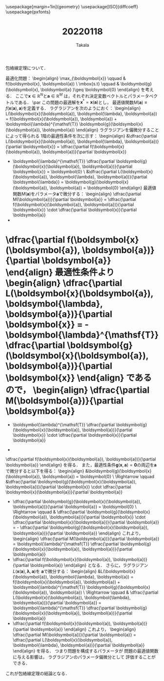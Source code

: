 ﻿---
title: 20220118
yesterday: 20220117
tomorrow: 20220119
days: 753
author: Takala
header-includes:
  - \usepackage[margin=1in]{geometry}
  - \usepackage[ISO]{diffcoeff}
  - \usepackage{pxfonts}
---



包絡線定理について．


最適化問題：
\begin{align}
  \max_{\boldsymbol{x}} \qquad & f(\boldsymbol{x}, \boldsymbol{a})
  \\
  \mbox{s.t} \qquad & \boldsymbol{g} (\boldsymbol{x}, \boldsymbol{a} )\geq \boldsymbol{0}
\end{align}
を考える．
ここで$\boldsymbol{x} \in \mathbb{R}^{N}$と$\boldsymbol{a} \in \mathbb{R}^{M}$
は，それぞれ決定変数ベクトルとパラメータベクトルである．
\par
この問題の最適解を$\boldsymbol{x}^{\ast} = \boldsymbol{x}(\boldsymbol{a})$とし，
最適値関数$M(\boldsymbol{a}) \equiv f(\boldsymbol{x}(\boldsymbol{a}), \boldsymbol{a})$を定義する．
ラグラジアンを次のようにおく：
\begin{align}
  L(\boldsymbol{x}(\boldsymbol{a}), \boldsymbol{\lambda}, \boldsymbol{a}) =
  f(\boldsymbol{x}(\boldsymbol{a}), \boldsymbol{a}) + \boldsymbol{\lambda}^{\mathsf{T}} \boldsymbol{g}(\boldsymbol{x}(\boldsymbol{a}), \boldsymbol{a})
\end{align}
ラグラジアンを偏微分することによって得られる
1階の最適性条件を次に示す：
\begin{align}
  &\dfrac{\partial L(\boldsymbol{x}(\boldsymbol{a}), \boldsymbol{\lambda}, \boldsymbol{a})}{\partial \boldsymbol{x}}
  = \dfrac{\partial f(\boldsymbol{x}(\boldsymbol{a}), \boldsymbol{a})}{\partial \boldsymbol{x}}
  + \boldsymbol{\lambda}^{\mathsf{T}}
  \dfrac{\partial \boldsymbol{g}(\boldsymbol{x}(\boldsymbol{a}), \boldsymbol{a})}{\partial \boldsymbol{x}}
  = \boldsymbol{0}
  \\
  &\dfrac{\partial L(\boldsymbol{x}(\boldsymbol{a}), \boldsymbol{\lambda}, \boldsymbol{a})}{\partial \boldsymbol{\lambda}}
  = \boldsymbol{g}(\boldsymbol{x}(\boldsymbol{a}), \boldsymbol{a}) = \boldsymbol{0}
\end{align}
最適値関数$M(\boldsymbol{a})$をパラメータ$\boldsymbol{a}$で微分する：
\begin{align}
  \dfrac{\partial M(\boldsymbol{a})}{\partial \boldsymbol{a}}
  =
  \dfrac{\partial f(\boldsymbol{x}(\boldsymbol{a}), \boldsymbol{a})}{\partial \boldsymbol{x}} \cdot
  \dfrac{\partial \boldsymbol{x}}{\partial \boldsymbol{a}}
  +
  \dfrac{\partial f(\boldsymbol{x}(\boldsymbol{a}), \boldsymbol{a})}{\partial \boldsymbol{a}}
\end{align}
最適性条件より
\begin{align}
  \dfrac{\partial L(\boldsymbol{x}(\boldsymbol{a}), \boldsymbol{\lambda}, \boldsymbol{a})}{\partial \boldsymbol{x}}
 = -
  \boldsymbol{\lambda}^{\mathsf{T}}
  \dfrac{\partial \boldsymbol{g}(\boldsymbol{x}(\boldsymbol{a}), \boldsymbol{a})}{\partial \boldsymbol{x}}
\end{align}
であるので，
\begin{align}
  \dfrac{\partial M(\boldsymbol{a})}{\partial \boldsymbol{a}}
  =
  - \boldsymbol{\lambda}^{\mathsf{T}}
  \dfrac{\partial \boldsymbol{g}(\boldsymbol{x}(\boldsymbol{a}), \boldsymbol{a})}{\partial \boldsymbol{x}} \cdot
  \dfrac{\partial \boldsymbol{x}}{\partial \boldsymbol{a}}
  +
  \dfrac{\partial f(\boldsymbol{x}(\boldsymbol{a}), \boldsymbol{a})}{\partial \boldsymbol{a}}
\end{align}
を得る．
また，最適性条件$\boldsymbol{g}(\boldsymbol{x}, \boldsymbol{a}) = \boldsymbol{0}$の両辺を$\boldsymbol{a}$
で微分すると以下を得る：
\begin{align}
  &\boldsymbol{g}(\boldsymbol{x}(\boldsymbol{a}), \boldsymbol{a}) = \boldsymbol{0}
  \\
  \Rightarrow \qquad
  &\dfrac{\partial \boldsymbol{g}(\boldsymbol{x}(\boldsymbol{a}), \boldsymbol{a})}{\partial \boldsymbol{x}}
  \cdot
  \dfrac{\partial \boldsymbol{x}(\boldsymbol{a})}{\partial \boldsymbol{a}}
  + \dfrac{\partial \boldsymbol{g}(\boldsymbol{x}(\boldsymbol{a}), \boldsymbol{a})}{\partial \boldsymbol{a}}
  = \boldsymbol{0}
  \\
  \Rightarrow \qquad
  &
  \dfrac{\partial \boldsymbol{g}(\boldsymbol{x}(\boldsymbol{a}), \boldsymbol{a})}{\partial \boldsymbol{x}}
  \cdot
  \dfrac{\partial \boldsymbol{x}(\boldsymbol{a})}{\partial \boldsymbol{a}}
  = - \dfrac{\partial \boldsymbol{g}(\boldsymbol{x}(\boldsymbol{a}), \boldsymbol{a})}{\partial \boldsymbol{a}}
\end{align}
これより，
\begin{align}
  \dfrac{\partial M(\boldsymbol{a})}{\partial \boldsymbol{a}}
  = \boldsymbol{\lambda}^{\mathsf{T}} \dfrac{\partial \boldsymbol{g}(\boldsymbol{x}(\boldsymbol{a}), \boldsymbol{a})}{\partial \boldsymbol{a}}
  + \dfrac{\partial f(\boldsymbol{x}(\boldsymbol{a}), \boldsymbol{a})}{\partial \boldsymbol{a}}
\end{align}
となる．
さらに，ラグラジアン$L(\boldsymbol{x}(\boldsymbol{a}), \boldsymbol{\lambda}, \boldsymbol{a})$を
$\boldsymbol{a}$で微分する：
\begin{align}
  &L(\boldsymbol{x}(\boldsymbol{a}), \boldsymbol{\lambda}, \boldsymbol{a}) =
  f(\boldsymbol{x}(\boldsymbol{a}), \boldsymbol{a}) + \boldsymbol{\lambda}^{\mathsf{T}} \boldsymbol{g}(\boldsymbol{x}(\boldsymbol{a}), \boldsymbol{a})
  \\
  \Rightarrow \qquad
  &
  \dfrac{\partial L(\boldsymbol{x}(\boldsymbol{a}), \boldsymbol{\lambda}, \boldsymbol{a})}{\partial \boldsymbol{a}}
  = \boldsymbol{\lambda}^{\mathsf{T}} \dfrac{\partial \boldsymbol{g}(\boldsymbol{x}(\boldsymbol{a}), \boldsymbol{a})}{\partial \boldsymbol{a}}
  + \dfrac{\partial f(\boldsymbol{x}(\boldsymbol{a}), \boldsymbol{a})}{\partial \boldsymbol{a}}
\end{align}
これより，
\begin{align}
  \dfrac{\partial M(\boldsymbol{a})}{\partial \boldsymbol{a}}
  = \dfrac{\partial L(\boldsymbol{x}(\boldsymbol{a}), \boldsymbol{\lambda}, \boldsymbol{a})}{\partial \boldsymbol{a}}
\end{align}
を得る．
つまり問題を構成するパラメータが
問題の最適値関数に与える影響は，
ラグラジアンのパラメータ偏微分として
評価することができる．



これが包絡線定理の結論となる．